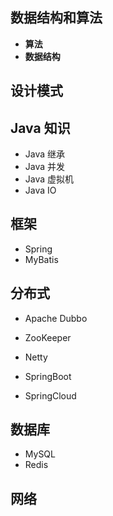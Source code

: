 ## 数据结构和算法

* **算法**
* **数据结构**



## 设计模式



## Java 知识

* Java 继承
* Java 并发
* Java 虚拟机
* Java IO



## 框架

* Spring 
* MyBatis



## 分布式

* Apache Dubbo

* ZooKeeper
* Netty
* SpringBoot
* SpringCloud



## 数据库

* MySQL
* Redis

## 网络

